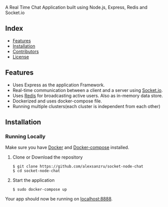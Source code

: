 A Real Time Chat Application built using Node.js, Express, Redis and Socket.io

## Index
+ [Features](#features)
+ [Installation](#installation)
+ [Contributors](#Contributors)
+ [License](#license)


## Features<a name="features"></a>
+ Uses Express as the application Framework.
+ Real-time communication between a client and a server using [Socket.io](https://github.com/socketio/socket.io).
+ Uses [Redis](https://redis.io/) for broadcasting active users. Also as in-memory data store.
+ Dockerized and uses docker-compose file.
+ Running multiple clusters(each cluster is independent from each other)

## Installation <a name="installation"></a>
### Running Locally
Make sure you have [Docker](https://docs.docker.com/v17.09/engine/installation/#cloud) and [Docker-compose](https://docs.docker.com/compose/install/) installed.

1. Clone or Download the repository
	```
	$ git clone https://github.com/alexsanzru/socket-node-chat
	$ cd socket-node-chat
	```
	
3. Start the application

	```
	$ sudo docker-compose up
	```
	
Your app should now be running on [localhost:8888](http://localhost:8888/).
